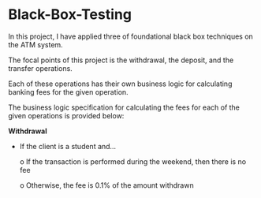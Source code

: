 # Black-Box-Testing
In this project, I have applied three of foundational black box techniques on the ATM system.

The focal points of this project is the withdrawal, the deposit, and the transfer operations.

Each of these operations has their own business logic for calculating banking fees for the given operation.

The business logic specification for calculating the fees for each of the given operations is provided below:

**Withdrawal**

- If the client is a student and…

  o If the transaction is performed during the weekend, then there is no fee
  
  o Otherwise, the fee is 0.1% of the amount withdrawn
